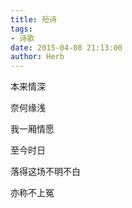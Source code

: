 ```yaml
---
title: 短诗
tags:
- 诗歌
date: 2015-04-08 21:13:00
author: Herb
---
```

本来情深

奈何缘浅

我一厢情愿

至今时日

落得这场不明不白

亦称不上冤